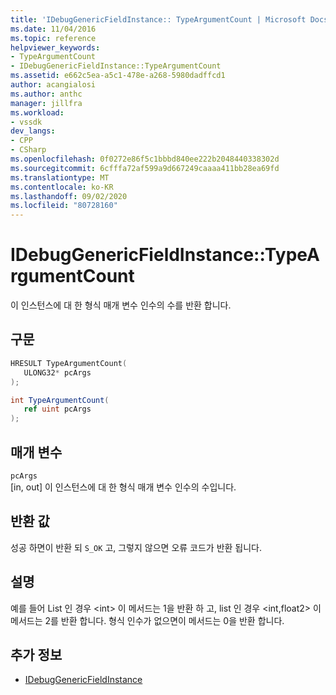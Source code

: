 ```yaml
---
title: 'IDebugGenericFieldInstance:: TypeArgumentCount | Microsoft Docs'
ms.date: 11/04/2016
ms.topic: reference
helpviewer_keywords:
- TypeArgumentCount
- IDebugGenericFieldInstance::TypeArgumentCount
ms.assetid: e662c5ea-a5c1-478e-a268-5980dadffcd1
author: acangialosi
ms.author: anthc
manager: jillfra
ms.workload:
- vssdk
dev_langs:
- CPP
- CSharp
ms.openlocfilehash: 0f0272e86f5c1bbbd840ee222b2048440338302d
ms.sourcegitcommit: 6cfffa72af599a9d667249caaaa411bb28ea69fd
ms.translationtype: MT
ms.contentlocale: ko-KR
ms.lasthandoff: 09/02/2020
ms.locfileid: "80728160"
---
```

# <a name="idebuggenericfieldinstancetypeargumentcount"></a>IDebugGenericFieldInstance::TypeArgumentCount
이 인스턴스에 대 한 형식 매개 변수 인수의 수를 반환 합니다.

## <a name="syntax"></a>구문

```cpp
HRESULT TypeArgumentCount(
   ULONG32* pcArgs
);
```

```csharp
int TypeArgumentCount(
   ref uint pcArgs
);
```

## <a name="parameters"></a>매개 변수
`pcArgs`\
[in, out] 이 인스턴스에 대 한 형식 매개 변수 인수의 수입니다.

## <a name="return-value"></a>반환 값
 성공 하면이 반환 되 `S_OK` 고, 그렇지 않으면 오류 코드가 반환 됩니다.

## <a name="remarks"></a>설명
 예를 들어 List 인 경우 \<int> 이 메서드는 1을 반환 하 고, list 인 경우 \<int,float2> 이 메서드는 2를 반환 합니다. 형식 인수가 없으면이 메서드는 0을 반환 합니다.

## <a name="see-also"></a>추가 정보
- [IDebugGenericFieldInstance](../../../extensibility/debugger/reference/idebuggenericfieldinstance.md)
